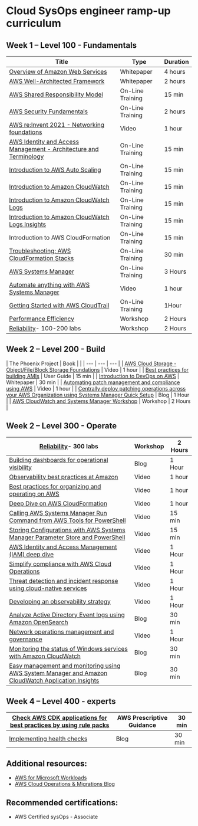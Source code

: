 

# Cloud SysOps engineer ramp-up curriculum

## Week 1 – Level 100 - Fundamentals

| Title | Type | Duration |
| --- | --- | --- |
| [Overview of Amazon Web Services](https://docs.aws.amazon.com/whitepapers/latest/aws-overview/introduction.html) | Whitepaper | 4 hours |
| [AWS Well-Architected Framework](https://docs.aws.amazon.com/wellarchitected/latest/framework/welcome.html) | Whitepaper | 2 hours |
| [AWS Shared Responsibility Model](https://explore.skillbuilder.aws/learn/course/external/view/elearning/479/aws-identity-and-access-management-architecture-and-terminology) | On-Line Training | 15 min |
| [AWS Security Fundamentals](https://explore.skillbuilder.aws/learn/course/internal/view/elearning/48/aws-security-fundamentals-second-edition?src=detail2) | On-Line Training | 2 hours |
| [AWS re:Invent 2021 - Networking foundations](https://www.youtube.com/watch?v=4QoFt8so9hI) | Video | 1 hour |
| [AWS Identity and Access Management - Architecture and Terminology](https://explore.skillbuilder.aws/learn/course/external/view/elearning/479/aws-identity-and-access-management-architecture-and-terminology) | On-Line Training | 15 min |
| [Introduction to AWS Auto Scaling](https://explore.skillbuilder.aws/learn/course/external/view/elearning/124/introduction-to-aws-auto-scaling) | On-Line Training | 15 min |
| [Introduction to Amazon CloudWatch](https://www.aws.training/learningobject/video?id=16390) | On-Line Training | 15 min |
| [Introduction to Amazon CloudWatch Logs](https://explore.skillbuilder.aws/learn/course/external/view/elearning/191/introduction-to-amazon-cloudwatch-logs) | On-Line Training | 15 min |
| [Introduction to Amazon CloudWatch Logs Insights](https://explore.skillbuilder.aws/learn/course/external/view/elearning/265/introduction-to-amazon-cloudwatch-logs-insights) | On-Line Training | 15 min |
| Introduction to AWS CloudFormation | On-Line Training | 15 min |
| [Troubleshooting: AWS CloudFormation Stacks](https://explore.skillbuilder.aws/learn/course/internal/view/elearning/1336/troubleshooting-aws-cloudformation-stacks) | On-Line Training | 30 min |
| [AWS Systems Manager](https://explore.skillbuilder.aws/learn/course/external/view/elearning/456/aws-systems-manager) | On-Line Training | 3 Hours |
| [Automate anything with AWS Systems Manager](https://www.youtube.com/watch?v=AaI2xkW85yE) | Video | 1 hour |
| [Getting Started with AWS CloudTrail](https://explore.skillbuilder.aws/learn/course/external/view/elearning/193/getting-started-with-aws-cloudtrail) | On-Line Training | 1Hour |
| [Performance Efficiency](https://wellarchitectedlabs.com/performance-efficiency/) | Workshop | 2 Hours |
| [Reliability](https://wellarchitectedlabs.com/reliability/100_labs/)- 100-200 labs | Workshop | 2 Hours |

## Week 2 – Level 200 - Build

| The Phoenix Project | Book |
 |
| --- | --- | --- |
| [AWS Cloud Storage - Object/File/Block Storage Foundations](https://www.youtube.com/watch?v=YzpQsnz_6tY) | Video | 1 hour |
| [Best practices for building AMIs](https://docs.aws.amazon.com/AWSEC2/latest/WindowsGuide/windows-amis-guidelines.html) | User Guide | 15 min |
| [Introduction to DevOps on AWS](https://d0.awsstatic.com/whitepapers/AWS_DevOps.pdf) | Whitepaper | 30 min |
| [Automating patch management and compliance using AWS](https://www.youtube.com/watch?v=gL3baXQJvc0) | Video | 1 hour |
| [Centrally deploy patching operations across your AWS Organization using Systems Manager Quick Setup](https://aws.amazon.com/blogs/mt/centrally-deploy-patching-operations-across-your-aws-organization-using-systems-manager-quick-setup/) | Blog | 1 Hour |
| [AWS CloudWatch and Systems Manager Workshop](https://catalog.us-east-1.prod.workshops.aws/workshops/a8e9c6a6-0ba9-48a7-a90d-378a440ab8ba/en-US) | Workshop | 2 Hours |

## Week 2 – Level 300 - Operate

| [Reliability](https://wellarchitectedlabs.com/reliability/100_labs/)- 300 labs | Workshop | 2 Hours |
| --- | --- | --- |
| [Building dashboards for operational visibility](https://aws.amazon.com/builders-library/building-dashboards-for-operational-visibility/) | Blog | 1 Hour |
| [Observability best practices at Amazon](https://www.youtube.com/watch?v=zZPzXEBW4P8) | Video | 1 hour |
| [Best practices for organizing and operating on AWS](https://www.youtube.com/watch?v=Eeyd6BDpucw) | Video | 1 hour |
| [Deep Dive on AWS CloudFormation](/Users/shelldar/Amazon%20WorkDocs%20Drive/My%20Documents/UK%20SA/Deep%20Dive%20on%20AWS%20CloudFormation) | Video | 1 hour |
| [Calling AWS Systems Manager Run Command from AWS Tools for PowerShell](https://www.youtube.com/watch?v=WJmJPTixquc) | Video | 15 min |
| [Storing Configurations with AWS Systems Manager Parameter Store and PowerShell](https://www.youtube.com/watch?v=wz67TGaWhzA) | Video | 15 min |
| [AWS Identity and Access Management (IAM) deep dive](https://www.youtube.com/watch?v=YMj33ToS8cI) | Video | 1 Hour |
| [Simplify compliance with AWS Cloud Operations](https://www.youtube.com/watch?v=7bU4D6rggmY) | Video | 1 Hour |
| [Threat detection and incident response using cloud-native services](https://www.youtube.com/watch?v=lx4igENUPVg) | Video | 1 Hour |
| [Developing an observability strategy](https://www.youtube.com/watch?v=Ub3ATriFapQ) | Video | 1 Hour |
| [Analyze Active Directory Event logs using Amazon OpenSearch](https://aws.amazon.com/blogs/modernizing-with-aws/analyze-active-directory-event-logs-using-amazon-opensearch/) | Blog | 30 min |
| [Network operations management and governance](https://www.youtube.com/watch?v=bnuuxy73WXo) | Video | 1 Hour |
| [Monitoring the status of Windows services with Amazon CloudWatch](https://aws.amazon.com/blogs/mt/monitoring-the-status-of-windows-services-with-amazon-cloudwatch/) | Blog | 30 min |
| [Easy management and monitoring using AWS System Manager and Amazon CloudWatch Application Insights](https://aws.amazon.com/blogs/mt/easy-management-and-monitoring-using-aws-system-manager-and-amazon-cloudwatch-application-insights/) | Blog | 30 min |

## Week 4 – Level 400 - experts

| [Check AWS CDK applications for best practices by using rule packs](https://docs.aws.amazon.com/prescriptive-guidance/latest/patterns/check-aws-cdk-applications-or-cloudformation-templates-for-best-practices-by-using-cdk-nag-rule-packs.html?did=pg_card&trk=pg_card) | AWS Prescriptive Guidance | 30 min |
| --- | --- | --- |
| [Implementing health checks](https://aws.amazon.com/builders-library/implementing-health-checks/?did=ba_card&trk=ba_card) | Blog | 30 min |

## Additional resources:

- [AWS for Microsoft Workloads](https://www.youtube.com/playlist?list=PLhr1KZpdzukdJllxulUM7pMB7aJ2_FfTP)
- [AWS Cloud Operations & Migrations Blog](https://aws.amazon.com/blogs/mt/)

## Recommended certifications:

- AWS Certified sysOps - Associate